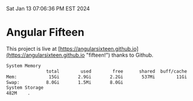 Sat Jan 13 07:06:36 PM EST 2024

# Angular Fifteen


This project is live at [https://angularsixteen.github.io](https://angularsixteen.github.io "fifteen!") thanks to Github.

```bash
System Memory
               total        used        free      shared  buff/cache   available
Mem:            15Gi       2.9Gi       2.2Gi       537Mi        11Gi        12Gi
Swap:          8.0Gi       1.5Mi       8.0Gi
System Storage
482M	.
```
